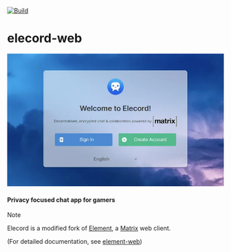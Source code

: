 [![Build](https://github.com/elecordapp/elecord-web/actions/workflows/build.yml/badge.svg)](https://github.com/elecordapp/elecord-web/actions/workflows/build.yml)

# elecord-web

<img src="https://github.com/elecordapp/elecord-web/raw/master/banner.webp">

#### Privacy focused chat app for gamers

> [!NOTE]
> Elecord is a modified fork of [Element](https://element.io/), a [Matrix](https://matrix.org/) web client.
> 
> (For detailed documentation, see [element-web](https://github.com/element-hq/element-web))
